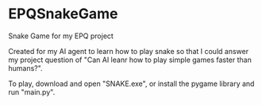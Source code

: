 # EPQSnakeGame
Snake Game for my EPQ project

Created for my AI agent to learn how to play snake so that I could answer my project question of "Can AI leanr how to play simple games faster than humans?".

To play, download and open "SNAKE.exe", or install the pygame library and run "main.py".  
